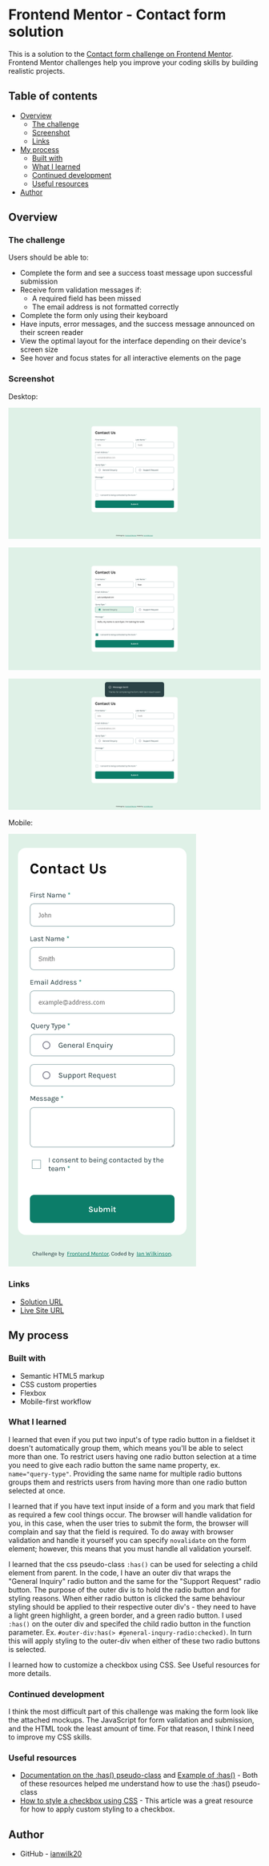 # Frontend Mentor - Contact form solution

This is a solution to the [Contact form challenge on Frontend Mentor](https://www.frontendmentor.io/challenges/contact-form--G-hYlqKJj). Frontend Mentor challenges help you improve your coding skills by building realistic projects. 

## Table of contents

- [Overview](#overview)
  - [The challenge](#the-challenge)
  - [Screenshot](#screenshot)
  - [Links](#links)
- [My process](#my-process)
  - [Built with](#built-with)
  - [What I learned](#what-i-learned)
  - [Continued development](#continued-development)
  - [Useful resources](#useful-resources)
- [Author](#author)

## Overview

### The challenge

Users should be able to:

- Complete the form and see a success toast message upon successful submission
- Receive form validation messages if:
  - A required field has been missed
  - The email address is not formatted correctly
- Complete the form only using their keyboard
- Have inputs, error messages, and the success message announced on their screen reader
- View the optimal layout for the interface depending on their device's screen size
- See hover and focus states for all interactive elements on the page

### Screenshot

Desktop:

![Desktop initial state](/design/sol-desktop-init.png)

![Desktop filled state](/design/sol-desktop-filled.png)

![Desktop submitted state](/design/sol-desktop-submitted.png)

Mobile: 

![Mobile initial state](/design/sol-mobile-init.png)


### Links

- [Solution URL](https://github.com/ianwilk20?tab=repositories)
- [Live Site URL](https://contact-form-ianwilk20.netlify.app/design/)

## My process

### Built with

- Semantic HTML5 markup
- CSS custom properties
- Flexbox
- Mobile-first workflow

### What I learned

I learned that even if you put two input's of type radio button in a fieldset it doesn't automatically group them, which means you'll be able to select more than one. To restrict users having one radio button selection at a time you need to give each radio button the same name property, ex. ```name="query-type"```. Providing the same name for multiple radio buttons groups them and restricts users from having more than one radio button selected at once. 

I learned that if you have text input inside of a form and you mark that field as required a few cool things occur. The browser will handle validation for you, in this case, when the user tries to submit the form, the browser will complain and say that the field is required. To do away with browser validation and handle it yourself you can specify ```novalidate``` on the form element; however, this means that you must handle all validation yourself.


I learned that the css pseudo-class ```:has()``` can be used for selecting a child element from parent. In the code, I have an outer div that wraps the "General Inquiry" radio button and the same for the "Support Request" radio button. The purpose of the outer div is to hold the radio button and for styling reasons. When either radio button is clicked the same behaviour styling should be applied to their respective outer div's - they need to have a light green highlight, a green border, and a green radio button. I used ```:has()``` on the outer div and specifed the child radio button in the function parameter. Ex. ```#outer-div:has(> #general-inqury-radio:checked)```. In turn this will apply styling to the outer-div when either of these two radio buttons is selected.

I learned how to customize a checkbox using CSS. See Useful resources for more details.

### Continued development

I think the most difficult part of this challenge was making the form look like the attached mockups. The JavaScript for form validation and submission, and the HTML took the least amount of time. For that reason, I think I need to improve my CSS skills.


### Useful resources

- [Documentation on the :has() pseudo-class](https://www.w3.org/TR/selectors-4/#) and [Example of :has()](https://stackoverflow.com/questions/1014861/is-there-a-css-parent-selector) -  Both of these resources helped me understand how to use the :has() pseudo-class
- [How to style a checkbox using CSS](https://sentry.io/answers/how-to-style-a-checkbox-using-css/) - This article was a great resource for how to apply custom styling to a checkbox.

## Author

- GitHub - [ianwilk20](https://github.com/ianwilk20)